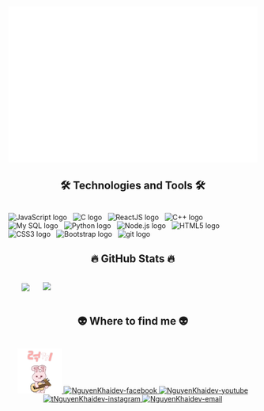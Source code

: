 <!-- NguyenKhai -->
<a href="#" target="_blank">
  <img src="svg/NguyenKhai.svg" width="1200" alt="NguyenKhai-official" />
</a>

<h2 align="center">🛠 Technologies and Tools 🛠</h2>
<br>
<!-- https://simpleicons.org/ -->
<span><img src="https://img.shields.io/badge/JavaScript-282C34?logo=javascript&logoColor=F7DF1E" alt="JavaScript logo" title="JavaScript" height="25" /></span>
&nbsp;
<span><img src="https://img.shields.io/badge/C-282C34?logo=Cpt&logoColor=A8B9CC" alt="C logo" title="C" height="25" /></span>
&nbsp;
<span><img src="https://img.shields.io/badge/ReactJS-282C34?logo=react&logoColor=61DAFB" alt="ReactJS logo" title="ReactJS" height="25" /></span>
&nbsp;
<span><img src="https://img.shields.io/badge/C++-282C34?logo=redux&logoColor=00599C" alt="C++ logo" title="C++" height="25" /></span>
&nbsp;
<span><img src="https://img.shields.io/badge/MySQL-282C34?logo=MySQL&logoColor=4479A1" alt="My SQL logo" title="My SQL" height="25" /></span>
&nbsp;
<span><img src="https://img.shields.io/badge/Python-282C34?logo=Python&logoColor=3776AB" alt="Python logo" title="Python" height="25" /></span>
&nbsp;
<span><img src="https://img.shields.io/badge/Node.js-282C34?logo=node.js&logoColor=00F200" alt="Node.js logo" title="Node.js" height="25" /></span>
&nbsp;
<span><img src="https://img.shields.io/badge/HTML5-282C34?logo=html5&logoColor=E34F26" alt="HTML5 logo" title="HTML5" height="25" /></span>
&nbsp;
<span><img src="https://img.shields.io/badge/CSS3-282C34?logo=css3&logoColor=1572B6" alt="CSS3 logo" title="CSS3" height="25" /></span>
&nbsp;
<span><img src="https://img.shields.io/badge/Bootstrap-282C34?logo=bootstrap&logoColor=7952B3" alt="Bootstrap logo" title="Bootstrap" height="25" /></span>
&nbsp;
<span><img src="https://img.shields.io/badge/git-282C34?logo=git&logoColor=F05032" alt="git logo" title="git" height="25" /></span>
&nbsp;
<br>
<h2 align="center">🔥 GitHub Stats 🔥</h2>
<!-- https://github.com/anuraghazra/github-readme-stats -->
<br>
<div align=center>
  <a href="#" title="NguyenKhaidev">
    <img width="315" align="center" src="https://github-readme-stats.vercel.app/api/top-langs/?username=youngnvk&hide=c%23,powershell,Mathematica,Ruby,Objective-C,Objective-C%2b%2b,Cuda&title_color=61dafb&text_color=ffffff&icon_color=61dafb&bg_color=20232a&langs_count=8&layout=compact&border_color=61dafb&hide_border=true" />
  </a>
  <a href="#" title="NguyenKhaidev">
    <img align="right" width="434" src="https://github-readme-stats.vercel.app/api?username=youngnvk&show_icons=true&theme=react&border_color=61dafb&hide_border=true&rank_icon=github&include_all_commits=true" />
  </a>
</div>

<br>
<h2 align="center">👽 Where to find me 👽</h2>
<br>
<!-- https://icons8.com -->
<div align="center">
  <a href="https://wwww.facebook.com/" target="blank">
    <img width="90" height="90" src="/images/logo.png" alt="NguyenKhaiDev-blog" />
  </a>
  <a href="https://facebook.com/youngnvk" target="blank">
    <img src="https://img.icons8.com/bubbles/100/000000/facebook-new.png" alt="NguyenKhaidev-facebook" />
  </a>
  <a href="https://www.youtube.com/@youngnvk" target="blank">
    <img src="https://img.icons8.com/bubbles/100/000000/youtube-squared.png" alt="NguyenKhaidev-youtube" />
  </a>
  <a href="https://instagram.com/youngnvk" target="blank">
    <img src="https://img.icons8.com/bubbles/100/000000/instagram.png" alt="tNguyenKhaidev-instagram" />
  </a>
  <a href="mailto:Khaicuon18@gmail.com" target="top">
    <img src="https://img.icons8.com/bubbles/100/000000/apple-mail.png" alt="NguyenKhaidev-email" />
  </a>
  </div>